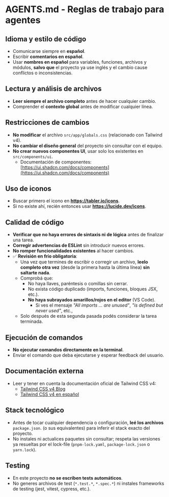# AGENTS.md - Reglas de trabajo para agentes

## Idioma y estilo de código
- Comunicarse siempre en **español**.
- Escribir **comentarios en español**.
- Usar **nombres en español** para variables, funciones, archivos y módulos, **salvo que** el proyecto ya use inglés y el cambio cause conflictos o inconsistencias.

## Lectura y análisis de archivos
- **Leer siempre el archivo completo** antes de hacer cualquier cambio.
- Comprender el **contexto global** antes de modificar cualquier línea.

## Restricciones de cambios
- **No modificar** el archivo `src/app/globals.css` (relacionado con Tailwind v4).
- **No cambiar el diseño general** del proyecto sin consultar con el equipo.
- **No crear nuevos componentes UI**, usar solo los existentes en `src/components/ui`.
  - Documentación de componentes: [https://ui.shadcn.com/docs/components](https://ui.shadcn.com/docs/components)

## Uso de iconos
- Buscar primero el icono en **https://tabler.io/icons**.
- Si no existe ahí, recién entonces usar **https://lucide.dev/icons**.

## Calidad de código
- **Verificar que no haya errores de sintaxis ni de lógica** antes de finalizar una tarea.
- **Corregir advertencias de ESLint** sin introducir nuevos errores.
- **No romper funcionalidades existentes** al hacer cambios.
- ✅ **Revisión en frío obligatoria**:
  - Una vez que termines de escribir o corregir un archivo, **leelo completo otra vez**
    (desde la primera hasta la última línea) **sin saltarte nada**.
  - Comprobá que:
    - No haya llaves, paréntesis o comillas sin cerrar.
    - No exista código duplicado (imports, funciones, bloques JSX, etc.).
    - **No haya subrayados amarillos/rojos en el editor** (VS Code).
      - Si ves el mensaje *"All imports … are unused"*, *"is defined but never used"*, etc.,
  - Solo después de esta segunda pasada podés considerar la tarea terminada.

## Ejecución de comandos
- **No ejecutar comandos directamente en la terminal**.
- Enviar el comando que deba ejecutarse y esperar feedback del usuario.

## Documentación externa
- Leer y tener en cuenta la documentación oficial de Tailwind CSS v4:
  - [Tailwind CSS v4 Blog](https://tailwindcss.com/blog/tailwindcss-v4 )
  - [Tailwind CSS v4 en español](https://johnserrano.co/blog/tailwind-css-4-novedades-y-configuracion )

## Stack tecnológico
- Antes de tocar cualquier dependencia o configuración, **leé los archivos**
  `package.json`.
  (o sus equivalentes) para inferir el stack exacto del proyecto.
- No instales ni actualices paquetes sin consultar; respeta las versiones
  ya resueltas por el lock-file (`pnpm-lock.yaml`, `package-lock.json` o `yarn.lock`).

## Testing
- En este proyecto **no se escriben tests automáticos**.
- No generes archivos de test (`*.test.*`, `*.spec.*`) ni instales
  frameworks de testing (jest, vitest, cypress, etc.).